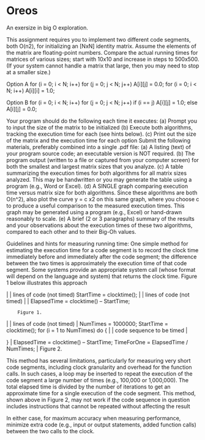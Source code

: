 # Oreos
An exersize in big O exploration.

This assignment requires you to implement two different code segments, both O(n2), for initializing an [NxN] identity matrix. Assume the elements of the matrix are floating-point numbers. Compare the actual running times for matrices of various sizes; start with 10x10 and increase in steps to 500x500. (If your system cannot handle a matrix that large, then you may need to stop at a smaller size.)

Option Afor (i = 0; i < N; i++)    for (j = 0; j < N; j++)	A[i][j] = 0.0; 
for (i = 0; i < N; i++)    A[i][i] = 1.0;

Option Bfor (i = 0; i < N; i++)    for (j = 0; j < N; j++)        if (i == j)            A[i][j] = 1.0;        else            A[i][j] = 0.0;
Your program should do the following each time it executes:(a) Prompt you to input the size of the matrix to be initialized(b) Execute both algorithms, tracking the execution time for each (see hints below).(c) Print out the size of the matrix and the execution time for each optionSubmit the following materials, preferably combined into a single .pdf file:	(a) A listing (text) of your program source code; an executable version is NOT required.	(b) The program output (written to a file or captured from your computer screen) for both the smallest and largest matrix sizes that you analyze.	(c) A table summarizing the execution times for both algorithms for all matrix sizes analyzed. This may be handwritten or you may generate the table using a program (e.g., Word or Excel).	(d) A SINGLE graph comparing execution time versus matrix size for both algorithms. Since these algorithms are both O(n^2), also plot the curve y = c x2 on this same graph, where you choose c to produce a useful comparison to the measured execution times. This graph may be generated using a program (e.g., Excel) or hand-drawn reasonably to scale.	(e) A brief (2 or 3 paragraphs) summary of the results and your observations about the execution times of these two algorithms, compared to each other and to their Big-Oh values.


Guidelines and hints for measuring running time:	One simple method for estimating the execution time for a code segment is to record the clock time immediately before and immediately after the code segment; the difference between the two times is approximately the execution time of that code segment. Some systems provide an appropriate system call (whose format will depend on the language and system) that returns the clock time. Figure 1 below illustrates this approach

|| lines of code (not timed) StartTime = clocktime();	|	| lines of code (not timed)	|| ElapsedTime = clocktime() – StartTime;

		Figure 1.

|| lines of code (not timed)|NumTimes = 1000000; 
StartTime = clocktime();for (i = 1 to NumTimes) do {	|	| code sequence to be timed 	|}| ElapsedTime = clocktime() – StartTime;TimeForOne = ElapsedTime / NumTimes; 
|
		Figure 2.

This method has several limitations, particularly for measuring very short code segments, including clock granularity and overhead for the function calls. In such cases, a loop may be inserted to repeat the execution of the code segment a large number of times (e.g., 100,000 or 1,000,000). The total elapsed time is divided by the number of iterations to get an approximate time for a single execution of the code segment. This method, shown above in Figure 2, may not work if the code sequence in question includes instructions that cannot be repeated without affecting the result

In either case, for maximum accuracy when measuring performance, minimize extra code (e.g., input or output statements, added function calls) between the two calls to the clock.
